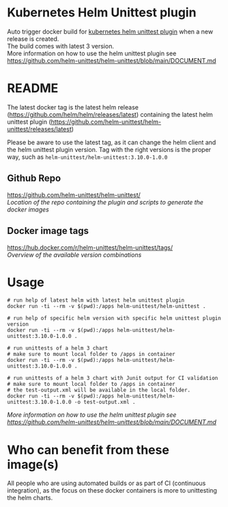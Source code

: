 # Kubernetes Helm Unittest plugin #

Auto trigger docker build for [kubernetes helm unittest plugin](https://github.com/helm-unittest/helm-unittest) when a new release is created. </br>
The build comes with latest 3 version. </br>
More information on how to use the helm unittest plugin see https://github.com/helm-unittest/helm-unittest/blob/main/DOCUMENT.md

# README #

The latest docker tag is the latest helm release (https://github.com/helm/helm/releases/latest) containing the latest helm unittest plugin (https://github.com/helm-unittest/helm-unittest/releases/latest)

Please be aware to use the latest tag, as it can change the helm client and the helm unittest plugin version. Tag with the right versions is the proper way, such as ``` helm-unittest/helm-unittest:3.10.0-1.0.0 ```

## Github Repo ##

https://github.com/helm-unittest/helm-unittest/ </br>
*Location of the repo containing the plugin and scripts to generate the docker images*

## Docker image tags ##

https://hub.docker.com/r/helm-unittest/helm-unittest/tags/ </br>
*Overview of the available version combinations*

# Usage #
``` 
# run help of latest helm with latest helm unittest plugin
docker run -ti --rm -v $(pwd):/apps helm-unittest/helm-unittest .

# run help of specific helm version with specific helm unittest plugin version
docker run -ti --rm -v $(pwd):/apps helm-unittest/helm-unittest:3.10.0-1.0.0 .

# run unittests of a helm 3 chart
# make sure to mount local folder to /apps in container
docker run -ti --rm -v $(pwd):/apps helm-unittest/helm-unittest:3.10.0-1.0.0 .

# run unittests of a helm 3 chart with Junit output for CI validation
# make sure to mount local folder to /apps in container
# the test-output.xml will be available in the local folder.
docker run -ti --rm -v $(pwd):/apps helm-unittest/helm-unittest:3.10.0-1.0.0 -o test-output.xml .
```
*More information on how to use the helm unittest plugin see https://github.com/helm-unittest/helm-unittest/blob/main/DOCUMENT.md*

# Who can benefit from these image(s) #

All people who are using automated builds or as part of CI (continuous integration), as the focus on these docker containers is more to unittesting the helm charts.
